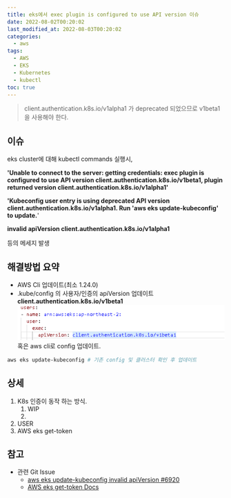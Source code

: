 ```yaml
---
title: eks에서 exec plugin is configured to use API version 이슈
date: 2022-08-02T00:20:02
last_modified_at: 2022-08-03T00:20:02
categories:
  - aws
tags:
  - AWS
  - EKS
  - Kubernetes
  - kubectl
toc: true  
---
```

> client.authentication.k8s.io/v1alpha1 가 deprecated 되었으므로 v1beta1을 사용해야 한다.

## 이슈
eks cluster에 대해 kubectl commands 실행시,  

 **'Unable to connect to the server: getting credentials: exec plugin is configured to use API version client.authentication.k8s.io/v1beta1, plugin returned version client.authentication.k8s.io/v1alpha1'**  

**'Kubeconfig user entry is using deprecated API version client.authentication.k8s.io/v1alpha1. Run 'aws eks update-kubeconfig' to update.**' 

**invalid apiVersion client.authentication.k8s.io/v1alpha1**  

등의 메세지 발생

## 해결방법 요약
- AWS Cli 업데이트(최소 1.24.0)  
- .kube/config 의 사용자/인증의 apiVersion 업데이트 **client.authentication.k8s.io/v1beta1**
![EKS_1](/img/220802_eksissue_1.png)   
혹은 aws cli로 config 업데이트.  

``` bash
aws eks update-kubeconfig # 기존 config 및 클러스터 확인 후 업데이트
``` 

## 상세
1. K8s 인증이 동작 하는 방식.
   1. WIP
   2. 
2. USER
3. AWS eks get-token

## 참고

- 관련 Git Issue 
  - [aws eks update-kubeconfig invalid apiVersion #6920](https://github.com/aws/aws-cli/issues/6920)
  - [AWS eks get-token Docs](https://docs.aws.amazon.com/cli/latest/reference/eks/get-token.html#options)

